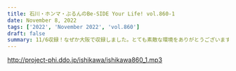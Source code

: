 ```yaml
---
title: 石川・ホンマ・ぶるんのBe-SIDE Your Life! vol.860-1
date: November 8, 2022
tags: ['2022', 'November 2022', 'vol.860']
draft: false
summary: 11/6収録！なぜか大阪で収録しました。とても素敵な環境をありがとうございます！
---
```


http://project-phi.ddo.jp/ishikawa/ishikawa860_1.mp3